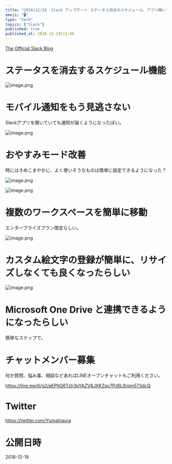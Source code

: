 ```yaml
---
title: "2018/12/18  Slack アップデート ステータス消去のスケジュール、アプリ開いていてもモバイル通知、おやすみモード改善など"
emoji: "🖥"
type: "tech"
topics: ["Slack"]
published: true
published_at: 2018-12-19t11:46
---
```


[The Official Slack Blog](https://slackhq.com/in-case-you-missed-it-improvements-to-status-notifications-and-more)

# ステータスを消去するスケジュール機能

![image.png](https://qiita-image-store.s3.amazonaws.com/0/89618/1796c27c-b8da-b4ee-c022-4d1d46519adb.png)

# モバイル通知をもう見逃さない

Slackアプリを開いていても通知が届くようになったぽい。

![image.png](https://qiita-image-store.s3.amazonaws.com/0/89618/487ef045-4c42-db2a-455e-ce50a1230540.png)

# おやすみモード改善

時にはきめこまやかに、よく使いそうなものは簡単に設定できるようになった？

![image.png](https://qiita-image-store.s3.amazonaws.com/0/89618/91ce9896-e811-2e04-fe65-47f4be58f143.png)


![image.png](https://qiita-image-store.s3.amazonaws.com/0/89618/758de608-7628-1e51-494f-20ebbe777984.png)

# 複数のワークスペースを簡単に移動

エンタープライズプラン限定らしい。

![image.png](https://qiita-image-store.s3.amazonaws.com/0/89618/3c5adaea-f4f1-ff1c-d6a8-0a334653506c.png)

# カスタム絵文字の登録が簡単に、リサイズしなくても良くなったらしい

![image.png](https://qiita-image-store.s3.amazonaws.com/0/89618/deea28c5-2278-1811-3246-c15bfd2e6c55.png)

# Microsoft One Drive と連携できるようになったらしい

簡単なステップで。








<!-- Update From Qiita API -->

# チャットメンバー募集


何か質問、悩み事、相談などあればLINEオープンチャットもご利用ください。

https://line.me/ti/g2/eEPltQ6Tzh3pYAZV8JXKZqc7PJ6L0rpm573dcQ





# Twitter


https://twitter.com/YumaInaura


<!-- Update From Qiita API -->



# 公開日時

2018-12-19
